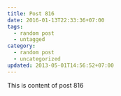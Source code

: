 ```yaml
---
title: Post 816
date: 2016-01-13T22:33:36+07:00
tags:
  - random post
  - untagged
category:
  - random post
  - uncategorized
updated: 2013-05-01T14:56:52+07:00
---
```

This is content of post 816